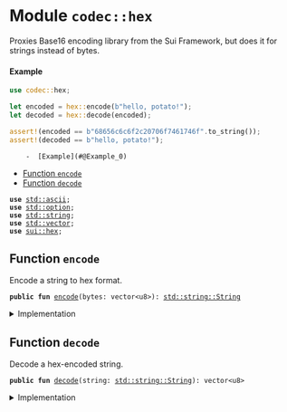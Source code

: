 
<a name="codec_hex"></a>

# Module `codec::hex`

Proxies Base16 encoding library from the Sui Framework, but does it for
strings instead of bytes.


<a name="@Example_0"></a>

#### Example

```rust
use codec::hex;

let encoded = hex::encode(b"hello, potato!");
let decoded = hex::decode(encoded);

assert!(encoded == b"68656c6c6f2c20706f7461746f".to_string());
assert!(decoded == b"hello, potato!");
```


        -  [Example](#@Example_0)
-  [Function `encode`](#codec_hex_encode)
-  [Function `decode`](#codec_hex_decode)


<pre><code><b>use</b> <a href="../../.doc-deps/std/ascii.md#std_ascii">std::ascii</a>;
<b>use</b> <a href="../../.doc-deps/std/option.md#std_option">std::option</a>;
<b>use</b> <a href="../../.doc-deps/std/string.md#std_string">std::string</a>;
<b>use</b> <a href="../../.doc-deps/std/vector.md#std_vector">std::vector</a>;
<b>use</b> <a href="../../.doc-deps/sui/hex.md#sui_hex">sui::hex</a>;
</code></pre>



<a name="codec_hex_encode"></a>

## Function `encode`

Encode a string to hex format.


<pre><code><b>public</b> <b>fun</b> <a href="./hex.md#codec_hex_encode">encode</a>(bytes: vector&lt;u8&gt;): <a href="../../.doc-deps/std/string.md#std_string_String">std::string::String</a>
</code></pre>



<details>
<summary>Implementation</summary>


<pre><code><b>public</b> <b>fun</b> <a href="./hex.md#codec_hex_encode">encode</a>(bytes: vector&lt;u8&gt;): String {
    <a href="./hex.md#codec_hex_encode">hex::encode</a>(bytes).to_string()
}
</code></pre>



</details>

<a name="codec_hex_decode"></a>

## Function `decode`

Decode a hex-encoded string.


<pre><code><b>public</b> <b>fun</b> <a href="./hex.md#codec_hex_decode">decode</a>(string: <a href="../../.doc-deps/std/string.md#std_string_String">std::string::String</a>): vector&lt;u8&gt;
</code></pre>



<details>
<summary>Implementation</summary>


<pre><code><b>public</b> <b>fun</b> <a href="./hex.md#codec_hex_decode">decode</a>(string: String): vector&lt;u8&gt; {
    <a href="./hex.md#codec_hex_decode">hex::decode</a>(string.into_bytes())
}
</code></pre>



</details>
